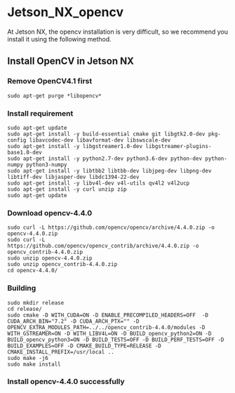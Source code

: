 # Jetson_NX_opencv

At Jetson NX, the opencv installation is very difficult, so we recommend you install it using the following method.

## Install OpenCV in Jetson NX

### Remove OpenCV4.1 first
```
sudo apt-get purge *libopencv*
```

### Install requirement
```
sudo apt-get update
sudo apt-get install -y build-essential cmake git libgtk2.0-dev pkg-config libavcodec-dev libavformat-dev libswscale-dev
sudo apt-get install -y libgstreamer1.0-dev libgstreamer-plugins-base1.0-dev
sudo apt-get install -y python2.7-dev python3.6-dev python-dev python-numpy python3-numpy
sudo apt-get install -y libtbb2 libtbb-dev libjpeg-dev libpng-dev libtiff-dev libjasper-dev libdc1394-22-dev
sudo apt-get install -y libv4l-dev v4l-utils qv4l2 v4l2ucp
sudo apt-get install -y curl unzip zip
sudo apt-get update
```

### Download opencv-4.4.0
```
sudo curl -L https://github.com/opencv/opencv/archive/4.4.0.zip -o opencv-4.4.0.zip
sudo curl -L https://github.com/opencv/opencv_contrib/archive/4.4.0.zip -o opencv_contrib-4.4.0.zip
sudo unzip opencv-4.4.0.zip 
sudo unzip opencv_contrib-4.4.0.zip 
cd opencv-4.4.0/
```

### Building
```
sudo mkdir release
cd release/
sudo cmake -D WITH_CUDA=ON -D ENABLE_PRECOMPILED_HEADERS=OFF  -D CUDA_ARCH_BIN="7.2" -D CUDA_ARCH_PTX="" -D OPENCV_EXTRA_MODULES_PATH=../../opencv_contrib-4.4.0/modules -D WITH_GSTREAMER=ON -D WITH_LIBV4L=ON -D BUILD_opencv_python2=ON -D BUILD_opencv_python3=ON -D BUILD_TESTS=OFF -D BUILD_PERF_TESTS=OFF -D BUILD_EXAMPLES=OFF -D CMAKE_BUILD_TYPE=RELEASE -D CMAKE_INSTALL_PREFIX=/usr/local ..
sudo make -j6
sudo make install
```

### Install opencv-4.4.0 successfully
